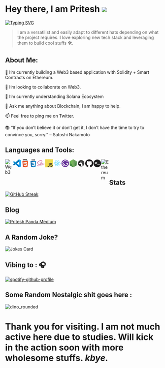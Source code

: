 # **Hey there, I am Pritesh <img src="https://raw.githubusercontent.com/aemmadi/aemmadi/master/wave.gif" width="30px">**
[![Typing SVG](https://readme-typing-svg.herokuapp.com?color=%23710848&duration=3000&lines=Blockchain+Evangelist;Web3+Developer;A+caffeine+dependant+life-form)](https://git.io/typing-svg)

> I am a versatilist and easily adapt to different hats depending on what the project requires. 
> I love exploring new tech stack and leveraging them to build cool stuffs 🛠️.

## About Me:

🔭   I’m currently building a Web3 based application with Solidity + Smart Contracts on Ethereum.

🤝   I’m looking to collaborate on Web3.

🌱   I’m currently understanding Solana Ecosystem

💬   Ask me anything about Blockchain, I am happy to help.

📫   Feel free to ping me on Twitter.

📚   “If you don’t believe it or don’t get it, I don’t have the time to try to convince you, sorry.” – Satoshi Nakamoto

## Languages and Tools:

<img align="left" alt="Web3" width="26px" src="https://user-images.githubusercontent.com/91370042/151361361-32b5ec5f-af61-4c32-9e48-006f29b3e144.png" />
<img align="left" alt="Visual Studio Code" width="26px" src="https://raw.githubusercontent.com/github/explore/80688e429a7d4ef2fca1e82350fe8e3517d3494d/topics/visual-studio-code/visual-studio-code.png" />
<img align="left" alt="HTML5" width="26px" src="https://raw.githubusercontent.com/github/explore/80688e429a7d4ef2fca1e82350fe8e3517d3494d/topics/html/html.png" />
<img align="left" alt="CSS3" width="26px" src="https://raw.githubusercontent.com/github/explore/80688e429a7d4ef2fca1e82350fe8e3517d3494d/topics/css/css.png" />
<img align="left" alt="Sass" width="26px" src="https://raw.githubusercontent.com/github/explore/80688e429a7d4ef2fca1e82350fe8e3517d3494d/topics/sass/sass.png" />
<img align="left" alt="JavaScript" width="26px" src="https://raw.githubusercontent.com/github/explore/80688e429a7d4ef2fca1e82350fe8e3517d3494d/topics/javascript/javascript.png" />
<img align="left" alt="React" width="26px" src="https://raw.githubusercontent.com/github/explore/80688e429a7d4ef2fca1e82350fe8e3517d3494d/topics/react/react.png" />
<img align="left" alt="Gatsby" width="26px" src="https://raw.githubusercontent.com/github/explore/e94815998e4e0713912fed477a1f346ec04c3da2/topics/gatsby/gatsby.png" />
<img align="left" alt="Node.js" width="26px" src="https://raw.githubusercontent.com/github/explore/80688e429a7d4ef2fca1e82350fe8e3517d3494d/topics/nodejs/nodejs.png" />
<img align="left" alt="Deno" width="26px" src="https://raw.githubusercontent.com/github/explore/361e2821e2dea67711cde99c9c40ed357061cf27/topics/deno/deno.png" />
<img align="left" alt="GitHub" width="26px" src="https://raw.githubusercontent.com/github/explore/78df643247d429f6cc873026c0622819ad797942/topics/github/github.png" />
<img align="left" alt="Terminal" width="26px" src="https://raw.githubusercontent.com/github/explore/80688e429a7d4ef2fca1e82350fe8e3517d3494d/topics/terminal/terminal.png" />
<img align="left" alt="Ethereum" width="26px" src="https://user-images.githubusercontent.com/91370042/151360989-2d7fcf47-8632-4c6e-9be2-80683b1e3104.png" />

<br>
<br/>


## Stats
[![GitHub Streak](http://github-readme-streak-stats.herokuapp.com?user=hercules001&theme=dark&date_format=M%20j%5B%2C%20Y%5D)](https://git.io/streak-stats)

## Blog
[![Pritesh Panda Medium](https://github-readme-medium.vercel.app/?username=priteshx419)](https://medium.com/@priteshx419)

## A Random Joke?
![Jokes Card](https://readme-jokes.vercel.app/api?)

## Vibing to : 🎧
[![spotify-github-profile](https://spotify-github-profile.vercel.app/api/view?uid=o4x1yuf69yr2544sdeuytd202&cover_image=false&theme=default&bar_color_cover=true)](https://spotify-github-profile.vercel.app/api/view?uid=o4x1yuf69yr2544sdeuytd202&redirect=true)

## Some Random Nostalgic shit goes here :
![dino_rounded](https://user-images.githubusercontent.com/91370042/151349000-74013e69-c49b-4396-8afa-849ad00c4ad1.gif)

# Thank you for visiting. I am not much active here due to studies. Will kick in the action soon with more wholesome stuffs. *kbye.*
